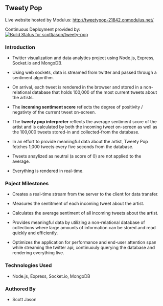 ## Tweety Pop

Live website hosted by Modulus: http://tweetypop-21842.onmodulus.net/

Continuous Deployment provided by: [ ![Build Status for scottjason/tweety-pop](https://www.codeship.io/projects/4b24b7f0-0e2f-0132-708c-6622b841f5fb/status)](https://www.codeship.io/projects/32375)

### Introduction

- Twitter visualization and data analytics project using Node.js, Express, Socket.io and MongoDB.

- Using web sockets, data is streamed from twitter and passed through a sentiment algorithm.

- On arrival, each tweet is rendered in the browser and stored in a non-relational database that holds 100,000 of the most current tweets about the artists.

- The **incoming sentiment score** reflects the degree of positivity / negativty of the current tweet on-screen.

- The **tweety pop interpreter** reflects the average sentiment score of the artist and is calculated by both the incoming tweet on-screen as well as the 100,000 tweets stored-in and collected-from the database.

- In an effort to provide meaningful data about the artist, Tweety Pop fetches 1,000 tweets every five seconds from the database.

- Tweets anaylized as neutral (a score of 0) are not applied to the average.

- Everything is rendered in real-time.

### Poject Milestones

- Creates a real-time stream from the server to the client for data transfer.

- Measures the sentitment of each incoming tweet about the artist.

- Calculates the average sentiment of all incoming tweets about the artist.

- Provides meaningful data by utilizing a non-relational database of   collections where large amounts of information can be stored and read quickly and efficiently.

- Optimizes the application for performance and end-user attention span while streaming the twitter api, continuouly querying the database and rendering everything live.

### Technologies Used

- Node.js, Express, Socket.io, MongoDB

### Authored By
- Scott Jason
